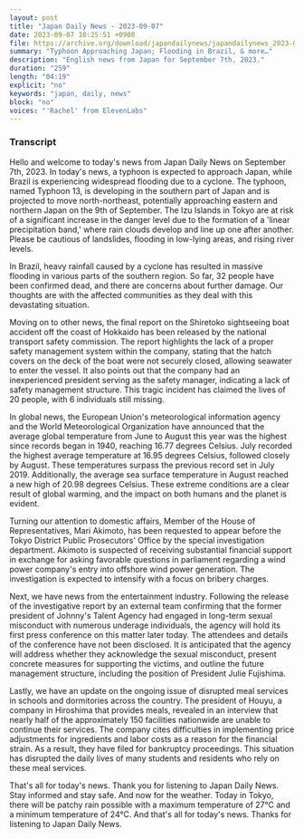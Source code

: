 ```yaml
---
layout: post
title: "Japan Daily News - 2023-09-07"
date: 2023-09-07 10:25:51 +0900
file: https://archive.org/download/japandailynews/japandailynews_2023-09-07.mp3
summary: "Typhoon Approaching Japan; Flooding in Brazil, & more…"
description: "English news from Japan for September 7th, 2023."
duration: "259"
length: "04:19"
explicit: "no"
keywords: "japan, daily, news"
block: "no"
voices: "'Rachel' from ElevenLabs"
---
```


### Transcript

Hello and welcome to today's news from Japan Daily News on September 7th, 2023. In today's news, a typhoon is expected to approach Japan, while Brazil is experiencing widespread flooding due to a cyclone. The typhoon, named Typhoon 13, is developing in the southern part of Japan and is projected to move north-northeast, potentially approaching eastern and northern Japan on the 9th of September. The Izu Islands in Tokyo are at risk of a significant increase in the danger level due to the formation of a 'linear precipitation band,' where rain clouds develop and line up one after another. Please be cautious of landslides, flooding in low-lying areas, and rising river levels.

In Brazil, heavy rainfall caused by a cyclone has resulted in massive flooding in various parts of the southern region. So far, 32 people have been confirmed dead, and there are concerns about further damage. Our thoughts are with the affected communities as they deal with this devastating situation.

Moving on to other news, the final report on the Shiretoko sightseeing boat accident off the coast of Hokkaido has been released by the national transport safety commission. The report highlights the lack of a proper safety management system within the company, stating that the hatch covers on the deck of the boat were not securely closed, allowing seawater to enter the vessel. It also points out that the company had an inexperienced president serving as the safety manager, indicating a lack of safety management structure. This tragic incident has claimed the lives of 20 people, with 6 individuals still missing.

In global news, the European Union's meteorological information agency and the World Meteorological Organization have announced that the average global temperature from June to August this year was the highest since records began in 1940, reaching 16.77 degrees Celsius. July recorded the highest average temperature at 16.95 degrees Celsius, followed closely by August. These temperatures surpass the previous record set in July 2019. Additionally, the average sea surface temperature in August reached a new high of 20.98 degrees Celsius. These extreme conditions are a clear result of global warming, and the impact on both humans and the planet is evident.

Turning our attention to domestic affairs, Member of the House of Representatives, Mari Akimoto, has been requested to appear before the Tokyo District Public Prosecutors' Office by the special investigation department. Akimoto is suspected of receiving substantial financial support in exchange for asking favorable questions in parliament regarding a wind power company's entry into offshore wind power generation. The investigation is expected to intensify with a focus on bribery charges.

Next, we have news from the entertainment industry. Following the release of the investigative report by an external team confirming that the former president of Johnny's Talent Agency had engaged in long-term sexual misconduct with numerous underage individuals, the agency will hold its first press conference on this matter later today. The attendees and details of the conference have not been disclosed. It is anticipated that the agency will address whether they acknowledge the sexual misconduct, present concrete measures for supporting the victims, and outline the future management structure, including the position of President Julie Fujishima.

Lastly, we have an update on the ongoing issue of disrupted meal services in schools and dormitories across the country. The president of Houyu, a company in Hiroshima that provides meals, revealed in an interview that nearly half of the approximately 150 facilities nationwide are unable to continue their services. The company cites difficulties in implementing price adjustments for ingredients and labor costs as a reason for the financial strain. As a result, they have filed for bankruptcy proceedings. This situation has disrupted the daily lives of many students and residents who rely on these meal services.

That's all for today's news. Thank you for listening to Japan Daily News. Stay informed and stay safe. And now for the weather. Today in Tokyo, there will be patchy rain possible with a maximum temperature of 27°C and a minimum temperature of 24°C.  And that's all for today's news. Thanks for listening to Japan Daily News.
